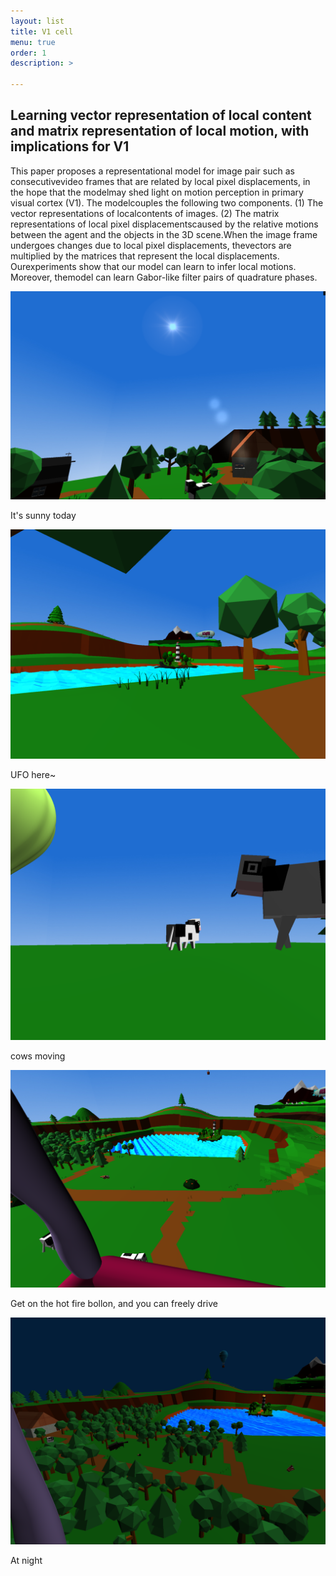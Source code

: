 ```yaml
---
layout: list
title: V1 cell
menu: true
order: 1
description: >

---
```


## Learning vector representation of local content and matrix representation of local motion, with implications for V1

This paper proposes a representational model for image pair such as consecutivevideo frames that are related by local pixel displacements, in the hope that the modelmay shed light on motion perception in primary visual cortex (V1). The modelcouples the following two components. (1) The vector representations of localcontents of images. (2) The matrix representations of local pixel displacementscaused by the relative motions between the agent and the objects in the 3D scene.When the image frame undergoes changes due to local pixel displacements, thevectors are multiplied by the matrices that represent the local displacements. Ourexperiments show that our model can learn to infer local motions. Moreover, themodel can learn Gabor-like filter pairs of quadrature phases.





![image-20191011233811310](/assets/img/oasis1.png)

It's sunny today

![image-20191011233849114](/assets/img/oasis2.png)

UFO here~

![image-20191011233941617](/assets/img/oasis3.png)

cows moving

![image-20191011234347114](/assets/img/oasis4.png)

Get on the hot fire bollon, and you can freely drive

![image-20191011234602529](/assets/img/oasis5.png)

At night





[docs]: ../../docs/README.md

